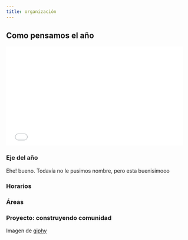 ```yaml
---
title: organización
---
```


## Como pensamos el año

<iframe src="//giphy.com/embed/99sY1PdR7WwIo?html5=true" width="480" height="268" frameBorder="0" webkitAllowFullScreen mozallowfullscreen allowFullScreen></iframe>

### Eje del año

Ehe! bueno. Todavía no le pusimos nombre, pero esta buenisimooo

### Horarios



### Áreas

### Proyecto: construyendo comunidad


Imagen de [giphy](http://giphy.com/gifs/gravity-falls-99sY1PdR7WwIo)

